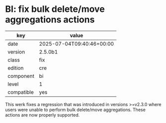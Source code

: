 [//]: # (werk v2)
# BI: fix bulk delete/move aggregations actions

key        | value
---------- | ---
date       | 2025-07-04T09:40:46+00:00
version    | 2.5.0b1
class      | fix
edition    | cre
component  | bi
level      | 1
compatible | yes

This werk fixes a regression that was introduced in versions >=v2.3.0 where
users were unable to perform bulk delete/move aggregations. These actions are
now properly supported.
